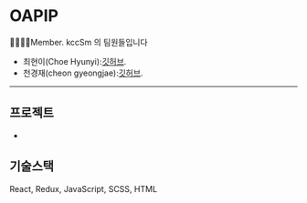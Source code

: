 # OAPIP

👨‍👩‍👦‍👦Member. kccSm 의 팀원들입니다

-  최현이(Choe Hyunyi):[깃허브](https://github.com/ChoiHyunYi).
-  천경재(cheon gyeongjae):[깃허브](https://github.com/dodoisfree).
---

## 프로젝트 

-  
## 기술스택
React, Redux, JavaScript, SCSS, HTML
## 
